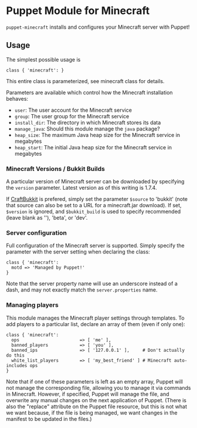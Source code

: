 # Puppet Module for Minecraft

`puppet-minecraft` installs and configures your Minecraft server with Puppet!

## Usage

The simplest possible usage is

    class { 'minecraft': }

This entire class is parameterized, see minecraft class for details.

Parameters are available which control how the Minecraft installation
behaves:

  * `user`: The user account for the Minecraft service
  * `group`: The user group for the Minecraft service
  * `install_dir`: The directory in which Minecraft stores its data
  * `manage_java`: Should this module manage the `java` package?
  * `heap_size`: The maximum Java heap size for the Minecraft service in megabytes
  * `heap_start`: The initial Java heap size for the Minecraft service in megabytes

### Minecraft Versions / Bukkit Builds

A particular version of Minecraft server can be downloaded by
specifying the `version` parameter. Latest version as of this writing
is 1.7.4.

If [CraftBukkit](http://dl.bukkit.org/downloads/craftbukkit/) is
prefered, simply set the parameter `$source` to 'bukkit' (note that
source can also be set to a URL for a minecraft.jar download). If set,
`$version` is ignored, and `$bukkit_build` is used to specify
recommended (leave blank as ''), 'beta', or 'dev'.

### Server configuration

Full configuration of the Minecraft server is supported. Simply
specify the parameter with the server setting when declaring the
class:

    class { 'minecraft':
      motd => 'Managed by Puppet!'
	}

Note that the server property name will use an underscore
instead of a dash, and may not exactly match the `server.properties`
name.

### Managing players

This module manages the Minecraft player settings through
templates. To add players to a particular list, declare an array of
them (even if only one):

    class { 'minecraft':
	  ops						=> [ 'me' ],
	  banned_players			=> [ 'you' ],
	  banned_ips				=> [ '127.0.0.1' ],     # Don't actually do this
	  white_list_players		=> [ 'my_best_friend' ] # Minecraft auto-includes ops
	}

Note that if one of these parameters is left as an empty array, Puppet
will not manage the corresponding file, allowing you to manage it via
commands in Minecraft. However, if specified, Puppet will manage the
file, and overwrite any manual changes on the next application of
Puppet. (There is also the "replace" attribute on the Puppet file
resource, but this is not what we want because, if the file is being
managed, we want changes in the manifest to be updated in the files.)
